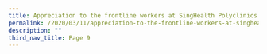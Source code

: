 ```yaml
---
title: Appreciation to the frontline workers at SingHealth Polyclinics
permalink: /2020/03/11/appreciation-to-the-frontline-workers-at-singhealth-polyclinics/
description: ""
third_nav_title: Page 9
---
```

